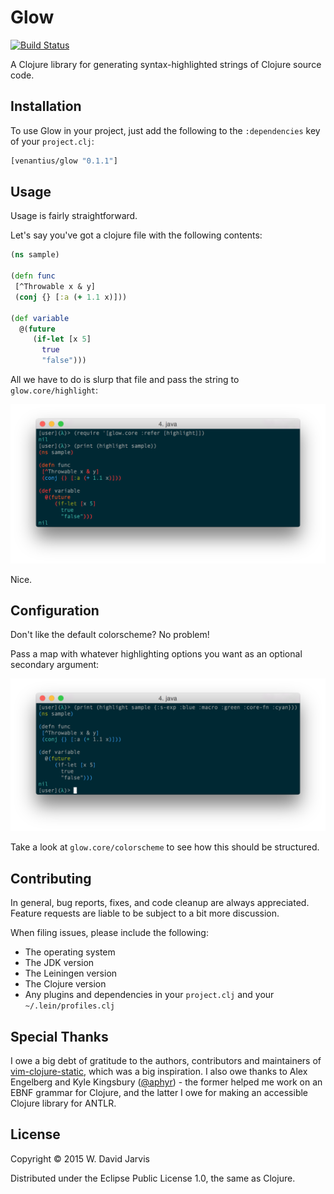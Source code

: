 # Glow

[![Build Status](https://travis-ci.org/venantius/glow.svg?branch=master)](https://travis-ci.org/venantius/glow)

A Clojure library for generating syntax-highlighted strings of Clojure source
code.

## Installation

To use Glow in your project, just add the following to the `:dependencies` key of your `project.clj`:

```clojure
[venantius/glow "0.1.1"]
```

## Usage

Usage is fairly straightforward.

Let's say you've got a clojure file with the following contents:

```clojure
(ns sample)

(defn func
 [^Throwable x & y]
 (conj {} [:a (+ 1.1 x)]))

(def variable
  @(future
     (if-let [x 5]
       true
       "false")))
```

All we have to do is slurp that file and pass the string to `glow.core/highlight`:

![](./doc/glow.png)

Nice.

## Configuration

Don't like the default colorscheme? No problem! 

Pass a map with whatever highlighting options you want as an optional
secondary argument:

![](./doc/glow_2.png)

Take a look at `glow.core/colorscheme` to see how this should be structured.

## Contributing

In general, bug reports, fixes, and code cleanup are always appreciated. 
Feature requests are liable to be subject to a bit more discussion. 

When filing issues, please include the following:

 * The operating system
 * The JDK version
 * The Leiningen version
 * The Clojure version
 * Any plugins and dependencies in your `project.clj` and your `~/.lein/profiles.clj`

## Special Thanks

I owe a big debt of gratitude to the authors, contributors and maintainers of [vim-clojure-static](https://github.com/guns/vim-clojure-static), which was a big inspiration. I also owe thanks to Alex Engelberg and Kyle Kingsbury ([@aphyr](https://github.com/aphyr)) - the former helped me work on an EBNF grammar for Clojure, and the latter I owe for making an accessible Clojure library for ANTLR.

## License

Copyright © 2015 W. David Jarvis

Distributed under the Eclipse Public License 1.0, the same as Clojure.
